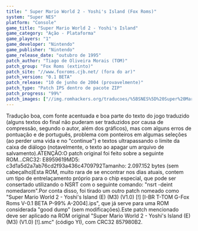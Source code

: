 ```yaml
---
title: " Super Mario World 2 - Yoshi's Island (Fox Roms)"
system: "Super NES"
platform: "Console"
game_title: "Super Mario World 2 - Yoshi's Island"
game_category: "Ação - Plataforma"
game_players: "1"
game_developer: "Nintendo"
game_publisher: "Nintendo"
game_release_date: "outubro de 1995"
patch_author: "Tiago de Oliveira Morais (TOM)"
patch_group: "Fox Roms (extinto)"
patch_site: "//www.foxroms.cjb.net/ (fora do ar)"
patch_version: "0.1 BETA"
patch_release: "10 de junho de 2004 (provavelmente)"
patch_type: "Patch IPS dentro de pacote ZIP"
patch_progress: "99%"
patch_images: ["//img.romhackers.org/traducoes/%5BSNES%5D%20Super%20Mario%20World%202%20-%20Yoshi's%20Island%20-%20Fox%20Roms%20-%201.png","//img.romhackers.org/traducoes/%5BSNES%5D%20Super%20Mario%20World%202%20-%20Yoshi's%20Island%20-%20Fox%20Roms%20-%202.png","//img.romhackers.org/traducoes/%5BSNES%5D%20Super%20Mario%20World%202%20-%20Yoshi's%20Island%20-%20Fox%20Roms%20-%203.png"]
---
```

Tradução boa, com fonte acentuada e boa parte do texto do jogo traduzido (alguns textos do final não puderam ser traduzidos por causa de compressão, segundo o autor, além dos gráficos), mas com alguns erros de pontuação e de português, problema com ponteiros em algumas seleções (ao perder uma vida e no "continue") e textos ultrapassando o limite da caixa de diálogo (notavelmente, o texto ao apagar um arquivo de salvamento).ATENÇÃO:O patch original foi feito sobre a seguinte ROM...CRC32: E8959619MD5: c3d1a5d2a7ab76cd2f93a436c4709792Tamanho: 2.097.152 bytes (sem cabeçalho)Esta ROM, muito rara de se encontrar nos dias atuais, contem um tipo de entrelaçamento próprio para o chip especial, que pode ser consertado utilizando o NSRT com o seguinte comando: "nsrt -deint nomedarom".Por conta disso, foi tirado um outro patch nomeado como "Super Mario World 2 - Yoshi's Island (E) (M3) (V1.0) [!] [I-BR T-TOM G-Fox Roms V-0.1 BETA P-99% A-2004].ips", que já serve para uma ROM considerada "good dump" (sem modificações).Este patch mencionado deve ser aplicado na ROM original "Super Mario World 2 - Yoshi's Island (E) (M3) (V1.0) [!].smc" (código YI), com CRC32 857980B2.